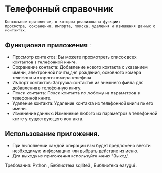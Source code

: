 #                              Телефонный справочник
    Консольное приложение, в котором реализованы функции:
    просмотра, сохранения, импорта, поиска, удаления и изменения данных о контактах.


 ##   Функционал приложения :
* Просмотр контактов: Вы можете просмотреть список всех контактов в телефонной книге.
* Сохранение контакта: Добавление нового контакта с указанием имени, электронной почты,дня рождения, основного номера телефона и второго номера телефона.
* Импорт контактов: Загрузка контактов из внешнего файла для добавления в телефонную книгу.
* Поиск контакта: Поиск контакта по любому из параметров в телефонной книге.
* Удаление контакта: Удаление контакта из телефонной книги по его имени.
* Изменение данных: Изменение любого из параметров в телефонной книге у существующего контакта.
##   Использование приложения.
* При выполнении каждой операции вам будет предложено ввести необходимую информацию или выбрать действие из меню.
* Для выхода из приложения используйте меню "Выход".

 Требования: 
Python ,
Библиотека sqllite3 , 
Библиотека easygui .
